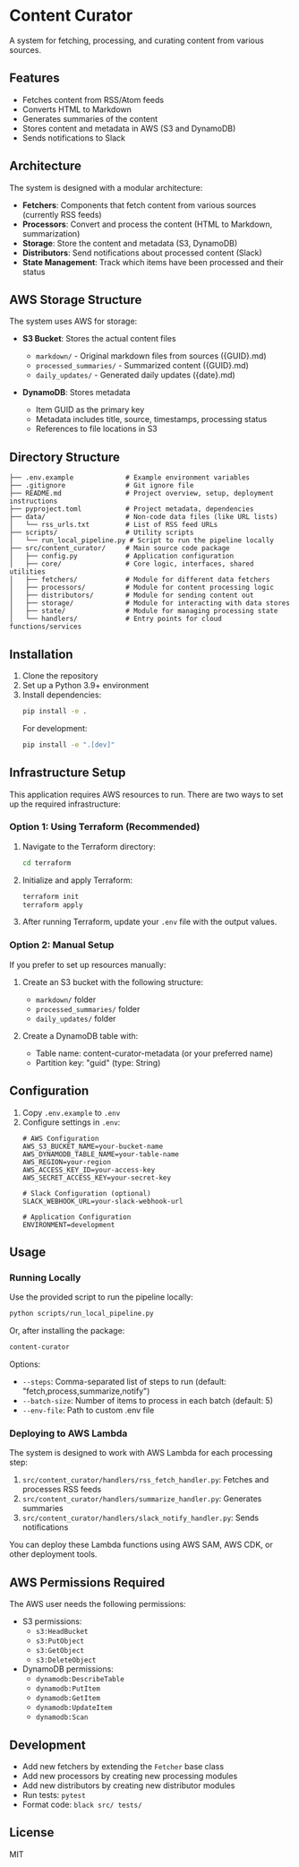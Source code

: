 # Content Curator

A system for fetching, processing, and curating content from various sources.

## Features

- Fetches content from RSS/Atom feeds
- Converts HTML to Markdown
- Generates summaries of the content
- Stores content and metadata in AWS (S3 and DynamoDB)
- Sends notifications to Slack

## Architecture

The system is designed with a modular architecture:

- **Fetchers**: Components that fetch content from various sources (currently RSS feeds)
- **Processors**: Convert and process the content (HTML to Markdown, summarization)
- **Storage**: Store the content and metadata (S3, DynamoDB)
- **Distributors**: Send notifications about processed content (Slack)
- **State Management**: Track which items have been processed and their status

## AWS Storage Structure

The system uses AWS for storage:

- **S3 Bucket**: Stores the actual content files
  - `markdown/` - Original markdown files from sources ({GUID}.md)
  - `processed_summaries/` - Summarized content ({GUID}.md)
  - `daily_updates/` - Generated daily updates ({date}.md)

- **DynamoDB**: Stores metadata
  - Item GUID as the primary key
  - Metadata includes title, source, timestamps, processing status
  - References to file locations in S3

## Directory Structure

```
├── .env.example             # Example environment variables
├── .gitignore               # Git ignore file
├── README.md                # Project overview, setup, deployment instructions
├── pyproject.toml           # Project metadata, dependencies
├── data/                    # Non-code data files (like URL lists)
│   └── rss_urls.txt         # List of RSS feed URLs
├── scripts/                 # Utility scripts
│   └── run_local_pipeline.py # Script to run the pipeline locally
├── src/content_curator/     # Main source code package
│   ├── config.py            # Application configuration
│   ├── core/                # Core logic, interfaces, shared utilities
│   ├── fetchers/            # Module for different data fetchers
│   ├── processors/          # Module for content processing logic
│   ├── distributors/        # Module for sending content out
│   ├── storage/             # Module for interacting with data stores
│   ├── state/               # Module for managing processing state
│   └── handlers/            # Entry points for cloud functions/services
```

## Installation

1. Clone the repository
2. Set up a Python 3.9+ environment
3. Install dependencies:
   ```bash
   pip install -e .
   ```
   For development:
   ```bash
   pip install -e ".[dev]"
   ```

## Infrastructure Setup

This application requires AWS resources to run. There are two ways to set up the required infrastructure:

### Option 1: Using Terraform (Recommended)

1. Navigate to the Terraform directory:
   ```bash
   cd terraform
   ```

2. Initialize and apply Terraform:
   ```bash
   terraform init
   terraform apply
   ```

3. After running Terraform, update your `.env` file with the output values.

### Option 2: Manual Setup

If you prefer to set up resources manually:

1. Create an S3 bucket with the following structure:
   - `markdown/` folder
   - `processed_summaries/` folder
   - `daily_updates/` folder

2. Create a DynamoDB table with:
   - Table name: content-curator-metadata (or your preferred name)
   - Partition key: "guid" (type: String)

## Configuration

1. Copy `.env.example` to `.env`
2. Configure settings in `.env`:
   ```
   # AWS Configuration
   AWS_S3_BUCKET_NAME=your-bucket-name
   AWS_DYNAMODB_TABLE_NAME=your-table-name
   AWS_REGION=your-region
   AWS_ACCESS_KEY_ID=your-access-key
   AWS_SECRET_ACCESS_KEY=your-secret-key
   
   # Slack Configuration (optional)
   SLACK_WEBHOOK_URL=your-slack-webhook-url
   
   # Application Configuration
   ENVIRONMENT=development
   ```

## Usage

### Running Locally

Use the provided script to run the pipeline locally:

```bash
python scripts/run_local_pipeline.py
```

Or, after installing the package:

```bash
content-curator
```

Options:
- `--steps`: Comma-separated list of steps to run (default: "fetch,process,summarize,notify")
- `--batch-size`: Number of items to process in each batch (default: 5)
- `--env-file`: Path to custom .env file

### Deploying to AWS Lambda

The system is designed to work with AWS Lambda for each processing step:

1. `src/content_curator/handlers/rss_fetch_handler.py`: Fetches and processes RSS feeds
2. `src/content_curator/handlers/summarize_handler.py`: Generates summaries
3. `src/content_curator/handlers/slack_notify_handler.py`: Sends notifications

You can deploy these Lambda functions using AWS SAM, AWS CDK, or other deployment tools.

## AWS Permissions Required

The AWS user needs the following permissions:

- S3 permissions:
  - `s3:HeadBucket`
  - `s3:PutObject`
  - `s3:GetObject`
  - `s3:DeleteObject`
- DynamoDB permissions:
  - `dynamodb:DescribeTable`
  - `dynamodb:PutItem`
  - `dynamodb:GetItem`
  - `dynamodb:UpdateItem`
  - `dynamodb:Scan`

## Development

- Add new fetchers by extending the `Fetcher` base class
- Add new processors by creating new processing modules
- Add new distributors by creating new distributor modules
- Run tests: `pytest`
- Format code: `black src/ tests/`

## License

MIT
